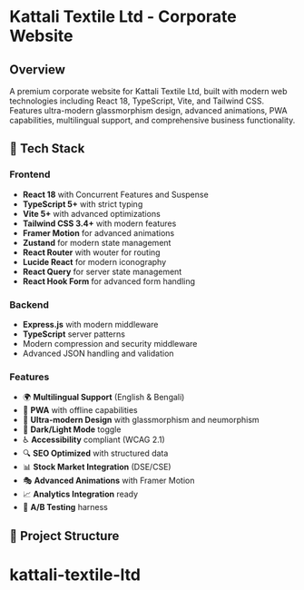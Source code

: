 # Kattali Textile Ltd - Corporate Website

## Overview

A premium corporate website for Kattali Textile Ltd, built with modern web technologies including React 18, TypeScript, Vite, and Tailwind CSS. Features ultra-modern glassmorphism design, advanced animations, PWA capabilities, multilingual support, and comprehensive business functionality.

## 🚀 Tech Stack

### Frontend
- **React 18** with Concurrent Features and Suspense
- **TypeScript 5+** with strict typing
- **Vite 5+** with advanced optimizations
- **Tailwind CSS 3.4+** with modern features
- **Framer Motion** for advanced animations
- **Zustand** for modern state management
- **React Router** with wouter for routing
- **Lucide React** for modern iconography
- **React Query** for server state management
- **React Hook Form** for advanced form handling

### Backend
- **Express.js** with modern middleware
- **TypeScript** server patterns
- Modern compression and security middleware
- Advanced JSON handling and validation

### Features
- 🌍 **Multilingual Support** (English & Bengali)
- 📱 **PWA** with offline capabilities
- 🎨 **Ultra-modern Design** with glassmorphism and neumorphism
- 🌙 **Dark/Light Mode** toggle
- ♿ **Accessibility** compliant (WCAG 2.1)
- 🔍 **SEO Optimized** with structured data
- 📊 **Stock Market Integration** (DSE/CSE)
- 🎭 **Advanced Animations** with Framer Motion
- 📈 **Analytics Integration** ready
- 🧪 **A/B Testing** harness

## 📁 Project Structure

# kattali-textile-ltd
